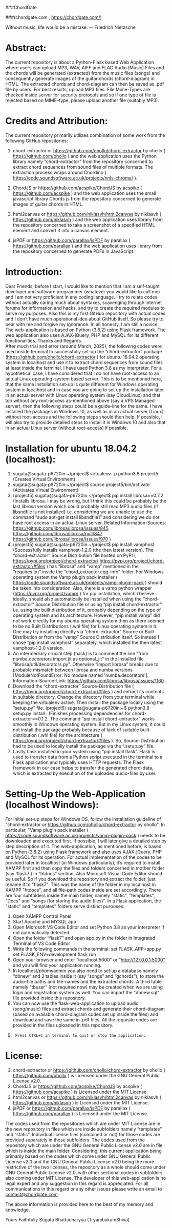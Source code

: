 
###ChordGate

###(chordgate.com , https://chordgate.com/)


Without music, life would be a mistake. -- Friedrich Nietzsche


Abstract: 
=========
The current repository is about a Python-Flask based Web Application where users can upload MP3, WAV, AIFF and FLAC Audio (Music) Files and the chords will be generated (extracted) from the music files (songs) and consequently generate images of the guitar chords (chord-diagram) in HTML. The extracted chords and chord-diagram can then be saved as .pdf file by users. For best results, upload MP3 files. File Mime-Types are checked inside server for security protocols and so if one type of file is rejected based on MIME–type, please upload another file (suitably MP3).

Credits and Attribution: 
========================
The current repository primarily utilizes combination of some work from the following GitHub repositories:
1.	chord-extractor or https://github.com/ohollo/chord-extractor by ohollo ( https://github.com/ohollo ) and the web application uses the  Python library namely “chord-extractor” from the repository concerned to extract chord sequences from sound files of multiple formats. The extraction process wraps around Chordino ( https://code.soundsoftware.ac.uk/projects/nnls-chroma/ ).

2.	ChordJS or https://github.com/acspike/ChordJS by acspike ( https://github.com/acspike ) and the web application uses the small javascript library Chords.js from the repository concerned to generate images of guitar chords in HTML.


3.	html2canvas or https://github.com/niklasvh/html2canvas by niklasvh ( https://github.com/niklasvh ) and the web application uses library from the repository concerned to take a screenshot of a specified HTML element and convert it into a canvas element.

4.	jsPDF or https://github.com/parallax/jsPDF by parallax ( https://github.com/parallax ) and the web application uses library from the repository concerned to generate PDFs in JavaScript.


Introduction: 
=============
Dear Friends, before I start, I would like to mention that I am a self-taught developer and software programmer (whatever you would like to call me) and I am not very proficient in any coding language. I try to relate codes without actually caring much about syntaxes, scavenging through internet forums for information and hacks, and try to create the required modules to serve my purposes. Also this is my first GitHub repository with actual codes and I don’t have much operational idea about GitHub itself. So please try to bear with me and forgive my ignorance. In all honesty, I am still a novice. The web-application is based on Python (3.8.2) using Flask framework. The web application also uses AJAX-jQuery, PHP and MySQL for its different functionalities. Thanks and Regards.  
After much trial and error (around March, 2025), the following codes were used inside terminal to successfully set-up the “chord-extractor” package (https://github.com/ohollo/chord-extractor ) for ubuntu 18.04.2 operating system in localhost and use it to extract chord sequences from sound files at least inside the terminal. I have used Python 3.8 as my interpreter. For a hypothetical case, I have considered that I do not have root-access to an actual Linux operating-system based server. 
This is to be mentioned here, that the same installation set-up is quite different for Windows operating system in localhost and in case you are going to set up the installation later in an actual server with Linux operating system (say CloudLinux) and that too without any root-access as-mentioned above (say a VPS Managed server), then the following steps could be a guide-line for the same. I have installed the packages in Windows 10, as well as in an actual server (Linux) without root-access and the following steps should then help. If possible, I will also try to provide detailed steps to install it in Windows 10 and also that in an actual Linux server (without root-access) if possible.


Installation for ubuntu 18.04.2 (localhost):
============================================

1.	sugata@sugata-p6720in:~/project$ virtualenv -p python3.8 project5
(Creates Virtual Environment)
2.	sugata@sugata-p6720in:~/project$ source project5/bin/activate
(Activates Virtual Environment)
3.	(project5) sugata@sugata-p6720in:~/project$ pip install librosa==0.7.2
(Installs librosa. I may be wrong, but I think this could be probably be the last librosa version which could probably still read MP3 audio files (if libsndfile is not installed) i.e. considering we are unable to use the command “sudo apt-get install libsndfile1” and considering we do not have root access in an actual Linux server. 
Related Information-Sources: 
https://github.com/librosa/librosa/issues/845
https://github.com/librosa/librosa/pull/847
 https://github.com/librosa/librosa/issues/970 )
4.	(project5) sugata@sugata-p6720in:~/project$ pip install vamphost
(Successfully installs vamphost-1.2.0 (the then latest version). 
The “chord-extractor” Source Distribution file hosted on PyPI ( https://pypi.org/project/chord-extractor/ https://pypi.org/project/chord-extractor/#files ) has “librosa” and “vamp” mentioned in the “requires.txt” inside the “chord_extractor.egg-info” folder. For Windows operating system the Vamp plugin pack installer ( https://code.soundsoftware.ac.uk/projects/vamp-plugin-pack ) should be taken into consideration. Also, there is a vamp python wrapper (https://pypi.org/project/vamp/ ) for pip installation, which I believe ideally, should also automatically be installed when using the “chord-extractor” Source Distribution file or using “pip install chord-extractor” i.e. using the built distribution of it, probably depending on the type of operating system and its architecture. However, “pip install vamp” did not work directly for my ubuntu operating system then as there seemed to be no Built Distributions (.whl file) for Linux operating system in it. One may try installing directly via “chord-extractor” Source or Built Distribution or from the “vamp” Source Distribution itself. So instead I chose “pip install vamphost” separately, which installed the then latest vamphost-1.2.0 version. 
5.	An intermediary crucial step (hack) is to comment the line "from numba.decorators import jit as optional_jit" in the installed file "librosa/util/decorators.py". Otherwise “import librosa” breaks due to probable mismatch between librosa and numba versions [ModuleNotFoundError: No module named 'numba.decorators']. Information-Source-Link: https://github.com/librosa/librosa/issues/1160 . 
6.	Download the “chord-extractor” Source-Distribution file ( https://pypi.org/project/chord-extractor/#files ) and extract its contents in suitable directory. Change the directory from your terminal while keeping the virtualenv active. Then install the package locally using the “setup.py” file.
(project5) sugata@sugata-p6720in:~$ python3.8 setup.py install
.       (Finishes processing dependencies for chord-extractor==0.1.2. 
The command “pip install chord-extractor” works smoothly in Windows operating system. But in my Linux system, it could not install the package probably because of lack of suitable built-distribution (.whl file) for the architecture ( https://pypi.org/project/chord-extractor/#files ). So, Source-Distribution had to be used to locally install the package via the “.setup.py” file. 
7.	Lastly flask installed in your system using “pip install flask”. Flask is used to transfer data from a Python script executed in the terminal to a Flask application and typically uses HTTP requests. The Flask framework in our case helps to transfer the generated chord-data, which is extracted by execution of the uploaded audio-files by user.  

Setting-Up the Web-Application (localhost Windows):
===================================================
For initial set-up steps for Windows OS, follow the installation guideline of "chord-extractor or https://github.com/ohollo/chord-extractor by ohollo". In particular, 
"Vamp plugin pack installer ( https://code.soundsoftware.ac.uk/projects/vamp-plugin-pack ) needs to be downloaded and executed first. If possible, I will later give a detailed step by step description of it. 
The web-application, as mentioned before, is based on Python (3.8.2) using Flask framework and also uses AJAX-jQuery, PHP and MySQL for its operation. For actual implementation of the codes to be provided later in localhost (in Windows particularly), it’s required to install XAMPP first and then copy the files and folders concerned in mother folder (say ‘flask7’) in “htdocs” section. 
Also Microsoft Visual Code Editor should be useful. So if you download the repository and extract the folder, just rename it to "flask7". This was the name of the folder in my localhost in XAMPP "htdocs", and all file-path codes inside are set accordingly.
There are four subfolders inside the main folder, namely "static", "templates", "Docs" and "songs (for storing the audio files)". In a Flask application, the "static" and "templates" folders serve distinct purposes.

1.	Open XAMPP Control Panel
2.	Start Apache and MYSQL app
3.	Open Microsoft VS Code Editor and set Python 3.8 as your interpreter if not automatically detected.
4.	Open the folder “flask7” and open app.py in the folder in Integrated Terminal of VS Code Editor
5.	Write the following commands in the terminal:
set FLASK_APP=app.py
set FLASK_ENV=development
flask run
6.	Open your browser and enter “localhost:5000” or “http://127.0.0.1:5000” and you will find your application running.
7.	In localhost/phpmyadmin you also need to set up a database namely “dbnew” and 2 tables inside it (say “songs” and “gchords”), to store the audio-file paths and file-names and the extracted chords. A third table namely “tbuser” (not required now) may be created when we are using login and registration system as well. You can import the "dbnew.sql" file provided inside this repository.
8.	You can now use the flask-web-application to upload audio (song/music) files and extract chords and generate their chord-diagram (based on available chord-diagram codes set up inside the files) and download and save the same in .pdf files. All the requisite codes are provided in the files uploaded in this repository. 
9.      Press CTRL+C in terminal to quit or stop the application.

License:
========
1.	chord-extractor or https://github.com/ohollo/chord-extractor by ohollo ( https://github.com/ohollo ) is Licensed under the GNU General Public License v2.0.
2.	ChordJS or https://github.com/acspike/ChordJS by acspike ( https://github.com/acspike ) is Licensed under the MIT License.
3.	html2canvas or https://github.com/niklasvh/html2canvas by niklasvh ( https://github.com/niklasvh ) is Licensed under the MIT License.
4.	jsPDF or https://github.com/parallax/jsPDF by parallax ( https://github.com/parallax ) is Licensed under the MIT License.

The codes used from the repositories which are under MIT License are in the new repository in files which are inside subfolders namely “templates” and “static”. Individual license files (combined or not) for those codes are provided separately in those subfolders. The codes used from the repository which are under the GNU General Public License v2.0 are in file which is inside the main folder. Considering, this current application being primarily based on the codes which come under GNU General Public License v2.0 and the GNU General Public License v2.0 being the more restrictive of the two licenses, the repository as a whole should come under GNU General Public License v2.0, with other sectional codes in subfolders also coming under MIT License. The developer of this web-application is no legal expert and any suggestion in this regard is appreciated. For all communications in this regard or any other issues please write an email to contact@chordgate.com. 

The above information is provided here to the best of my memory and knowledge.

Yours Faithfully
Sugata Bhattacharyya
(TryambakamShiva)

